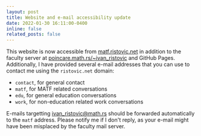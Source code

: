 ```yaml
---
layout: post
title: Website and e-mail accessibility update
date: 2022-01-30 16:11:00-0400
inline: false
related_posts: false
---
```


This website is now accessible from [matf.ristovic.net](https://matf.ristovic.net) in addition to the faculty server at [poincare.math.rs/~ivan\_ristovic](https://poincare.math.rs/~ivan_ristovic) and GitHub Pages. Additionally, I have provided several e-mail addresses that you can use to contact me using the `ristovic.net` domain:
- `contact`, for general contact
- `matf`, for MATF related conversations
- `edu`, for general education conversations
- `work`, for non-education related work conversations

E-mails targetting [ivan\_ristovic@math.rs](mailto://ivan_ristovic@math.rs) should be forwarded automatically to the `matf` address. Please notify me if I don't reply, as your e-mail might have been misplaced by the faculty mail server.

